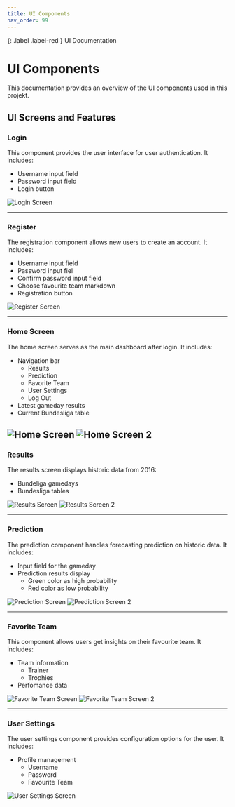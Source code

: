 ```yaml
---
title: UI Components
nav_order: 99
---
```


{: .label .label-red }
UI Documentation

# UI Components

This documentation provides an overview of the UI components used in this projekt.

## UI Screens and Features

### Login
This component provides the user interface for user authentication. It includes:
- Username input field
- Password input field
- Login button

![Login Screen](docs/assets/images/Login.png)

---

### Register
The registration component allows new users to create an account. It includes:
- Username input field
- Password input fiel
- Confirm password input field
- Choose favourite team markdown
- Registration button

![Register Screen](docs/assets/images/Register.png)

---

### Home Screen
The home screen serves as the main dashboard after login. It includes:
- Navigation bar
    - Results
    - Prediction
    - Favorite Team
    - User Settings
    - Log Out
- Latest gameday results
- Current Bundesliga table

![Home Screen](docs/assets/images/welcome.png)
![Home Screen 2](docs/assets/images/welcome2.png)
---

### Results
The results screen displays historic data from 2016:
- Bundeliga gamedays
- Bundesliga tables

![Results Screen](docs/assets/images/results.png)
![Results Screen 2](docs/assets/images/results2.png)

---

### Prediction
The prediction component handles forecasting prediction on historic data. It includes:
- Input field for the gameday
- Prediction results display 
    - Green color as high probability
    - Red color as low probability

![Prediction Screen](docs/assets/images/Prediction.png)
![Prediction Screen 2](docs/assets/images/Prediction2.png)

---

### Favorite Team
This component allows users get insights on their favourite team. It includes:
- Team information
    - Trainer
    - Trophies 
- Perfomance data

![Favorite Team Screen](docs/assets/images/team.png)
![Favorite Team Screen 2](docs/assets/images/team2.png)

---

### User Settings
The user settings component provides configuration options for the user. It includes:
- Profile management
    - Username
    - Password
    - Favourite Team

![User Settings Screen](assets/images/user_settings_screen.png)


